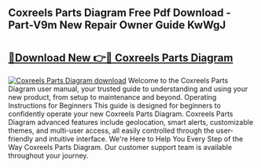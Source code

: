 ## Coxreels Parts Diagram Free Pdf Download - Part-V9m New Repair Owner Guide KwWgJ

# <h2><a href="http://dfj4jqv.blite.top/?on=Coxreels+Parts+Diagram">🔗Download New 👉🔴 Coxreels Parts Diagram</a></h2>

[![Coxreels Parts Diagram download](https://i.imgur.com/lujVjoI.png)](http://dfj4jqv.blite.top/?on=Coxreels+Parts+Diagram)
Welcome to the Coxreels Parts Diagram user manual, your trusted guide to understanding and using your new product, from setup to maintenance and beyond. Operating Instructions for Beginners This guide is designed for beginners to confidently operate your new Coxreels Parts Diagram. Coxreels Parts Diagram advanced features include geolocation, smart alerts, customizable themes, and multi-user access, all easily controlled through the user-friendly and intuitive interface. We're Here to Help You Every Step of the Way Coxreels Parts Diagram. Our customer support team is available throughout your journey.
